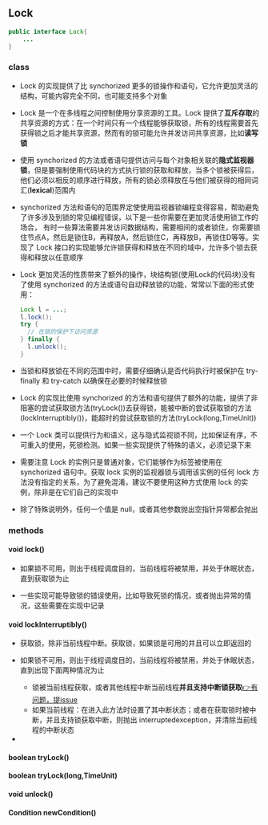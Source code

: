 ## Lock

```java
public interface Lock{
    ...
}
```

### class
- Lock 的实现提供了比 synchorized 更多的锁操作和语句，它允许更加灵活的结构，可能内容完全不同，也可能支持多个对象

- Lock 是一个在多线程之间控制使用分享资源的工具。Lock 提供了**互斥存取**的共享资源的方式：在一个时间只有一个线程能够获取锁，所有的线程需要首先获得锁之后才能共享资源，然而有的锁可能允许并发访问共享资源，比如**读写锁**

- 使用 synchorized 的方法或者语句提供访问与每个对象相关联的**隐式监视器锁**，但是要强制使用代码块的方式执行锁的获取和释放，当多个锁被获得后，他们必须以相反的顺序进行释放，所有的锁必须释放在与他们被获得的相同词汇(**lexical**)范围内

- synchorized 方法和语句的范围界定使使用监视器锁编程变得容易，帮助避免了许多涉及到锁的常见编程错误，以下是一些你需要在更加灵活使用锁工作的场合，
有时一些算法需要并发访问数据结构，需要相间的或者锁住，你需要锁住节点A，然后是锁住B，再释放A，然后锁住C，再释放B，再锁住D等等。实现了 Lock 接口的实现能够允许锁获得和释放在不同的域中，允许多个锁去获得和释放以任意顺序

- Lock 更加灵活的性质带来了额外的操作，块结构锁(使用Lock的代码块)没有了使用 synchorized 的方法或语句自动释放锁的功能，常常以下面的形式使用：
    ```java
    Lock l = ...;
    l.lock();
    try {
      // 在锁的保护下访问资源
    } finally {
      l.unlock();
    }
    ```

- 当锁和释放锁在不同的范围中时，需要仔细确认是否代码执行时被保护在 try-finally 和 try-catch 以确保在必要的时候释放锁

- Lock 的实现比使用 synchorized 的方法和语句提供了额外的功能，提供了非阻塞的尝试获取锁方法(tryLock())去获得锁，能被中断的尝试获取锁的方法(lockInterruptibly())，能超时的尝试获取锁的方法(tryLock(long,TimeUnit))

- 一个 Lock 类可以提供行为和语义，这与隐式监视锁不同，比如保证有序，不可重入的使用，死锁检测。如果一些实现提供了特殊的语义，必须记录下来

- 需要注意 Lock 的实例只是普通对象，它们能够作为标签被使用在 synchorized 语句中。获取 lock 实例的监视器锁与调用该实例的任何 lock 方法没有指定的关系，为了避免混淆，建议不要使用这种方式使用 lock 的实例，除非是在它们自己的实现中

- 除了特殊说明外，任何一个值是 null，或者其他参数抛出空指针异常都会抛出

### methods

#### void lock()

- 如果锁不可用，则出于线程调度目的，当前线程将被禁用，并处于休眠状态，直到获取锁为止

- 一些实现可能导致锁的错误使用，比如导致死锁的情况，或者抛出异常的情况，这些需要在实现中记录

#### void lockInterruptibly()

- 获取锁，除非当前线程中断。获取锁，如果锁是可用的并且可以立即返回的

- 如果锁不可用，则出于线程调度目的，当前线程将被禁用，并处于休眠状态，直到出现下面两种情况为止
  - 锁被当前线程获取，或者其他线程中断当前线程**并且支持中断锁获取**[👉有问题，提issue](https://github.com/SeekerandLo/Java-Annotate/issues)
  - 如果当前线程：在进入此方法时设置了其中断状态；或者在获取锁时被中断，并且支持锁获取中断，则抛出 interruptedexception，并清除当前线程的中断状态

- 

#### boolean tryLock()

#### boolean tryLock(long,TimeUnit)

#### void unlock()

#### Condition newCondition()